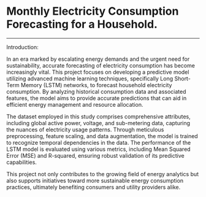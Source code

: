 # Monthly Electricity Consumption Forecasting for a Household.

---


Introduction:


In an era marked by escalating energy demands and the urgent need for sustainability, accurate forecasting of electricity consumption has become increasingly vital. This project focuses on developing a predictive model utilizing advanced machine learning techniques, specifically Long Short-Term Memory (LSTM) networks, to forecast household electricity consumption. By analyzing historical consumption data and associated features, the model aims to provide accurate predictions that can aid in efficient energy management and resource allocation.

The dataset employed in this study comprises comprehensive attributes, including global active power, voltage, and sub-metering data, capturing the nuances of electricity usage patterns. Through meticulous preprocessing, feature scaling, and data augmentation, the model is trained to recognize temporal dependencies in the data. The performance of the LSTM model is evaluated using various metrics, including Mean Squared Error (MSE) and R-squared, ensuring robust validation of its predictive capabilities.

This project not only contributes to the growing field of energy analytics but also supports initiatives toward more sustainable energy consumption practices, ultimately benefiting consumers and utility providers alike.

